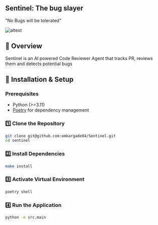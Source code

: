 ## Sentinel: The bug slayer
"No Bugs will be tolerated"

![altext](https://external-preview.redd.it/SHNtughQ3UZw2b-Gekke89Ifwh4M4d9msKM8ysuiYAk.gif?auto=webp&s=329dfb4f1d6dffb0b0c51dccae318f8ee753ac0f)

## 📌 Overview
Sentinel is an AI powered Code Reviewer Agent that tracks PR, reviews them and detects potential bugs

## 🚀 Installation & Setup

### Prerequisites
- Python (>=3.11)
- [Poetry](https://python-poetry.org/) for dependency management

### 1️⃣ Clone the Repository
```sh
git clone git@github.com:omkargade04/Sentinel.git
cd sentinel
```

### 2️⃣ Install Dependencies
```sh
make install
```

### 3️⃣ Activate Virtual Environment
```sh
poetry shell
```

### 4️⃣ Run the Application
```sh
python -m src.main
```